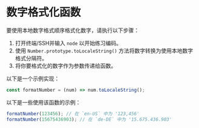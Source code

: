 # 数字格式化函数

要使用本地数字格式顺序格式化数字，请执行以下步骤：

1. 打开终端/SSH并输入 `node` 以开始练习编码。
2. 使用 `Number.prototype.toLocaleString()` 方法将数字转换为使用本地数字格式分隔符。
3. 将你要格式化的数字作为参数传递给函数。

以下是一个示例实现：

```js
const formatNumber = (num) => num.toLocaleString();
```

以下是一些使用该函数的示例：

```js
formatNumber(123456); // 在 `en-US` 中为 '123,456'
formatNumber(15675436903); // 在 `de-DE` 中为 '15.675.436.903'
```

